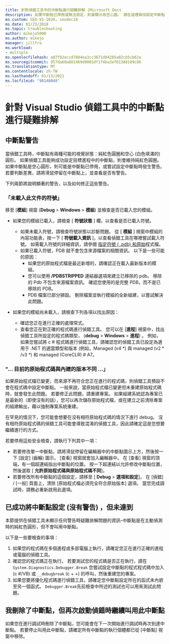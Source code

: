 ```yaml
---
title: 針對偵錯工具中的中斷點進行疑難排解 |Microsoft Docs
description: 如果中斷點已停用或無法設定，則會顯示為空心圓。 請在這裡尋找設定中斷點時可能發生之問題的相關資訊。
ms.custom: SEO-VS-2020, seodec18
ms.date: 01/23/2018
ms.topic: troubleshooting
author: mikejo5000
ms.author: mikejo
manager: jillfra
ms.workload:
- multiple
ms.openlocfilehash: a07f92eccd7884ea3cc3871d04285a82cb5cb62e
ms.sourcegitcommit: 957da60a881469d9001df1f4ba3ef01388109c86
ms.translationtype: MT
ms.contentlocale: zh-TW
ms.lasthandoff: 01/13/2021
ms.locfileid: "98148048"
---
```

# <a name="troubleshoot-breakpoints-in-the-visual-studio-debugger"></a>針對 Visual Studio 偵錯工具中的中斷點進行疑難排解

## <a name="breakpoint-warnings"></a>中斷點警告

當偵錯工具時，中斷點有兩種可能的視覺狀態：純紅色圓圈和空心 (白色填滿的) 圓形。 如果偵錯工具能夠成功設定目標進程中的中斷點，則會維持純紅色圓圈。 如果中斷點是空心圓形，則可能是中斷點已停用，或嘗試設定中斷點時發生警告。 若要判斷差異，請將滑鼠停留在中斷點上，並查看是否有警告。

下列兩節將說明顯著的警告，以及如何修正這些警告。

### <a name="no-symbols-have-been-loaded-for-this-document"></a>「未載入此文件的符號」

移至 [**模組**] 視窗 (**Debug**  >  **Windows**  >  **模組**) 並檢查是否已載入您的模組。
* 如果您的模組已載入，請檢查 [ **符號狀態** ] 欄，以查看是否已載入符號。
  * 如果未載入符號，請檢查符號狀態以診斷問題。 從 [ **模組** ] 視窗中模組的內容功能表，按一下 [ **符號載入資訊** ]，以查看偵錯工具在哪裡嘗試載入符號。 如需載入符號的詳細資訊，請參閱 [指定符號 ( .pdb) 和原始](../debugger/specify-symbol-dot-pdb-and-source-files-in-the-visual-studio-debugger.md)程式檔。
  * 如果已載入符號，PDB 就不會包含來源檔案的相關資訊。 以下是一些可能的原因：
    * 如果您的原始程式檔是最近新增的，請確認正在載入最新版本的模組。
    * 您可以使用 **/PDBSTRIPPED** 連結器選項來建立已移除的 pdb。 移除的 Pdb 不包含來源檔案資訊。 確認您使用的是完整 PDB，而不是已移除的 PDB。
    * PDB 檔案已部分損毀。 刪除檔案並執行模組的全新組建，以嘗試解決此問題。

* 如果您的模組尚未載入，請檢查下列各項以找出原因：
  * 確認您正在進行正確的處理常式。
  * 查看您正在對正確的程式碼進行偵錯工具。 您可以在 [**進程**] 視窗中，找出偵錯工具所設定的程式碼類型， (**debug**  >  **Windows**  >  **進程**) 。 例如，如果您嘗試將 c # 程式碼進行偵錯工具，請確認您的偵錯工具已設定為適用于 .NET 的適當類型和版本 (例如，Managed (v4 \*) 與 managed (v2 \* /v3 \*) 和 managed (CoreCLR) # A7。

### <a name="-the-current-source-code-is-different-from-the-version-built-into"></a>"… 目前的原始程式碼與內建的版本不同 ...」

如果原始程式檔已變更，而來源不再符合您正在進行的程式碼，則偵錯工具預設不會在程式碼中設定中斷點。 一般來說，當原始程式檔已變更但未重建原始程式碼時，就會發生此問題。 若要修正此問題，請重建專案。 如果組建系統認為專案已是最新的（即使沒有的話），您可以再次儲存原始程式檔，或在建立之前清除專案的組建輸出，藉以強制專案系統重建。

在罕見的情況下，您可能會想要在沒有相符原始程式碼的情況下進行 debug。 沒有相符原始程式碼的偵錯工具可能會導致混淆的偵錯工具，因此請確定這是您想要繼續進行的方式。

若要停用這些安全檢查，請執行下列其中一項：
* 若要修改單一中斷點，請將滑鼠停留在編輯器中的中斷點圖示上方，然後按一下 [設定] (齒輪) 圖示。 [查看] 視窗就會加入編輯器中。 在 [查看] 視窗的頂端，有一個超連結指出中斷點的位置。 按一下超連結以允許修改中斷點位置，然後選取 [ **允許原始程式碼與原始程式碼不同**]。
* 若要修改所有中斷點的這個設定，請移至 [ **Debug**  >  **選項和設定**]。 在 [偵錯] / [一般]  頁面上，清除 [原始程式檔必須完全符合原始版本]  選項。 當您完成調試時，請務必重新啟用此選項。

## <a name="the-breakpoint-was-successfully-set-no-warning-but-didnt-hit"></a>已成功將中斷點設定 (沒有警告) ，但未達到

本節提供在偵錯工具未顯示任何警告時疑難排解問題的資訊–中斷點是在主動偵測時的純紅色圓形，但不會叫用中斷點。

以下是一些要檢查的事項：
1. 如果您的程式碼在多個進程或多部電腦上執行，請確定您正在進行正確的進程或電腦的偵錯工具。
2. 確認您的程式碼正在執行。 若要測試您的程式碼是否正在執行，請在 `System.Diagnostics.Debugger.Break` 您嘗試設定中斷點的程式程式碼中加入 (c #/VB) 或 `__debugbreak` (c + +) 的呼叫，然後重建您的專案。
3. 如果您要將優化程式碼進行偵錯工具，請確定您中斷點設定所在的函式未內嵌至另一個函式。 `Debugger.Break`先前檢查中所述的測試也可以用來測試此問題。

## <a name="i-deleted-a-breakpoint-but-i-continue-to-hit-it-when-i-start-debugging-again"></a>我刪除了中斷點，但再次啟動偵錯時繼續叫用此中斷點

如果您在進行調試時刪除了中斷點，您可能會在下一次開始進行調試時再次到達中斷點。 若要停止叫用此中斷點，請確定所有中斷點的執行個體都已從 [中斷點]  視窗中移除。
